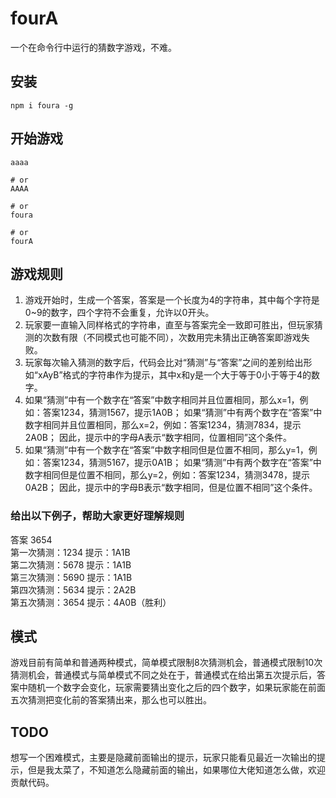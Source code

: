 # fourA
一个在命令行中运行的猜数字游戏，不难。

## 安装
```shell
npm i foura -g
```

## 开始游戏
```shell
aaaa

# or
AAAA

# or
foura

# or
fourA
```

## 游戏规则
1. 游戏开始时，生成一个答案，答案是一个长度为4的字符串，其中每个字符是0~9的数字，四个字符不会重复，允许以0开头。
2. 玩家要一直输入同样格式的字符串，直至与答案完全一致即可胜出，但玩家猜测的次数有限（不同模式也可能不同），次数用完未猜出正确答案即游戏失败。
3. 玩家每次输入猜测的数字后，代码会比对“猜测”与“答案”之间的差别给出形如“xAyB”格式的字符串作为提示，其中x和y是一个大于等于0小于等于4的数字。
4. 如果“猜测”中有一个数字在“答案”中数字相同并且位置相同，那么x=1，例如：答案1234，猜测1567，提示1A0B；
   如果“猜测”中有两个数字在“答案”中数字相同并且位置相同，那么x=2，例如：答案1234，猜测7834，提示2A0B；
   因此，提示中的字母A表示“数字相同，位置相同”这个条件。
5. 如果“猜测”中有一个数字在“答案”中数字相同但是位置不相同，那么y=1，例如：答案1234，猜测5167，提示0A1B；
   如果“猜测”中有两个数字在“答案”中数字相同但是位置不相同，那么y=2，例如：答案1234，猜测3478，提示0A2B；
   因此，提示中的字母B表示“数字相同，但是位置不相同”这个条件。
### 给出以下例子，帮助大家更好理解规则
答案 3654  
第一次猜测：1234 提示：1A1B  
第二次猜测：5678 提示：1A1B  
第三次猜测：5690 提示：1A1B  
第四次猜测：5634 提示：2A2B  
第五次猜测：3654 提示：4A0B（胜利）

## 模式
游戏目前有简单和普通两种模式，简单模式限制8次猜测机会，普通模式限制10次猜测机会，普通模式与简单模式不同之处在于，普通模式在给出第五次提示后，答案中随机一个数字会变化，玩家需要猜出变化之后的四个数字，如果玩家能在前面五次猜测把变化前的答案猜出来，那么也可以胜出。

## TODO
想写一个困难模式，主要是隐藏前面输出的提示，玩家只能看见最近一次输出的提示，但是我太菜了，不知道怎么隐藏前面的输出，如果哪位大佬知道怎么做，欢迎贡献代码。